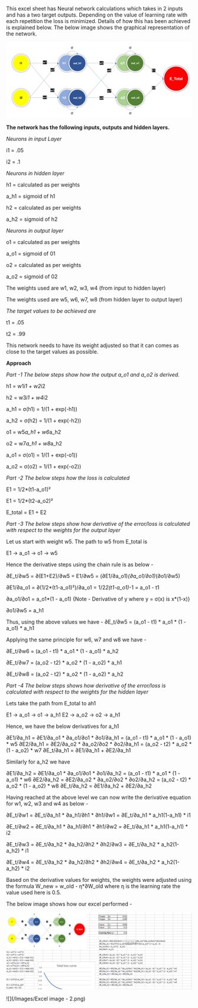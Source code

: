 

This excel sheet has Neural network calculations which takes in 2 inputs and has a two target outputs. Depending on the value of learning rate with each repetition the loss is minimized. Details of how this has been achieved is explained below. The below image shows the graphical representation of the network.

![](/Images/simple_perceptron_model.jpg)


**The network has the following inputs, outputs and hidden layers.**

*Neurons in input Layer*

i1 = .05

i2 = .1

*Neurons in hidden layer*

h1 = calculated as per weights

a_h1 = sigmoid of h1

h2 = calculated as per weights

a_h2 = sigmoid of h2


*Neurons in output layer*

o1 = calculated as per weights

a_o1 = sigmoid of 01

o2 = calculated as per weights

a_o2 = sigmoid of 02

The weights used are w1, w2, w3, w4 (from input to hidden layer)

The weights used are w5, w6, w7, w8 (from hidden layer to output layer)


*The target values to be achieved are*

t1 = .05

t2 = .99

This network needs to have its weight adjusted so that it can comes as close to the target values as possible.


**Approach**

*Part -1 The below steps show how the output a_o1 and a_o2 is derived.*

h1 = w1*i1 + w2*i2

h2 = w3*i1 + w4*i2

a_h1 = σ(h1) = 1/(1 + exp(-h1))

a_h2 = σ(h2) = 1/(1 + exp(-h2))

o1 = w5*a_h1 + w6*a_h2

o2 = w7*a_h1 + w8*a_h2

a_o1 = σ(o1) = 1/(1 + exp(-o1))

a_o2 = σ(o2) = 1/(1 + exp(-o2))


*Part -2 The below steps how the loss is calculated*

E1 = 1/2*(t1-a_o1)²

E1 = 1/2*(t2-a_o2)²

E_total = E1 + E2

*Part -3 The below steps show how derivative of the error/loss is calculated with respect to the weights for the output layer*

Let us start with weight w5. The path to w5 from E_total is

E1 -> a_o1 -> o1 -> w5

Hence the derivative steps using the chain rule is as below - 

∂E_t/∂w5 = ∂(E1+E2)/∂w5 = E1/∂w5 = (∂E1/∂a_o1)*(∂a_o1/∂o1)*(∂o1/∂w5)

∂E1/∂a_o1 = ∂(1/2*(t1-a_o1)²)/∂a_o1 = 1/2*2(t1-a_o1)*-1 = a_o1 - t1

∂a_o1/∂o1 = a_o1*(1 - a_o1) {Note - Derivative of y where y = σ(x) is x*(1-x)}

∂o1/∂w5 = a_h1

Thus, using the above values we have - 
∂E_t/∂w5 = (a_o1 - t1) * a_o1 * (1 - a_o1) * a_h1

Applying the same principle for w6, w7 and w8 we have - 

∂E_t/∂w6 = (a_o1 - t1) * a_o1 * (1 - a_o1) * a_h2

∂E_t/∂w7 = (a_o2 - t2) * a_o2 * (1 - a_o2) * a_h1

∂E_t/∂w8 = (a_o2 - t2) * a_o2 * (1 - a_o2) * a_h2

*Part -4 The below steps shows how derivative of the error/loss is calculated with respect to the weights for the hidden layer*

Lets take the path from E_total to ah1

E1 -> a_o1 -> o1 -> a_h1
E2 -> a_o2 -> o2 -> a_h1

Hence, we have the below derivatives for a_h1

∂E1/∂a_h1 = ∂E1/∂a_o1 * ∂a_o1/∂o1 * ∂o1/∂a_h1 = (a_o1 - t1) * a_o1 * (1 - a_o1) * w5
∂E2/∂a_h1 = ∂E2/∂a_o2 * ∂a_o2/∂o2 * ∂o2/∂a_h1 = (a_o2 - t2) * a_o2 * (1 - a_o2) * w7
∂E_t/∂a_h1 = ∂E1/∂a_h1 + ∂E2/∂a_h1

Similarly for a_h2 we have

∂E1/∂a_h2 = ∂E1/∂a_o1 * ∂a_o1/∂o1 * ∂o1/∂a_h2 = (a_o1 - t1) * a_o1 * (1 - a_o1) * w6
∂E2/∂a_h2 = ∂E2/∂a_o2 * ∂a_o2/∂o2 * ∂o2/∂a_h2 = (a_o2 - t2) * a_o2 * (1 - a_o2) * w8
∂E_t/∂a_h2 = ∂E1/∂a_h2 + ∂E2/∂a_h2


Having reached at the above level we can now write the derivative equation for w1, w2, w3 and w4 as below - 

∂E_t/∂w1 = ∂E_t/∂a_h1 * ∂a_h1/∂h1 * ∂h1/∂w1 = ∂E_t/∂a_h1 * a_h1(1-a_h1) * i1

∂E_t/∂w2 = ∂E_t/∂a_h1 * ∂a_h1/∂h1 * ∂h1/∂w2 = ∂E_t/∂a_h1 * a_h1(1-a_h1) * i2

∂E_t/∂w3 = ∂E_t/∂a_h2 * ∂a_h2/∂h2 * ∂h2/∂w3 = ∂E_t/∂a_h2 * a_h2(1-a_h2) * i1

∂E_t/∂w4 = ∂E_t/∂a_h2 * ∂a_h2/∂h2 * ∂h2/∂w4 = ∂E_t/∂a_h2 * a_h2(1-a_h2) * i2



Based on the derivative values for weights, the weights were adjusted using the formula W_new = w_old - η*∂W_old where η is the learning rate the value used here is 0.5.

The below image shows how our excel performed - 


![](/Images/Excel_image1.png)

![](/Images/Excel image - 2.png)
